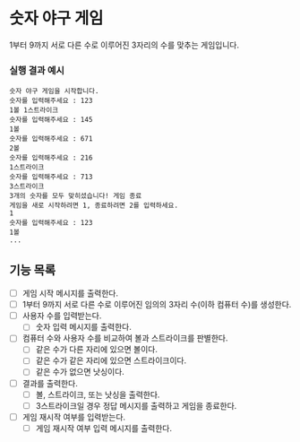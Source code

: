 # 숫자 야구 게임

1부터 9까지 서로 다른 수로 이루어진 3자리의 수를 맞추는 게임입니다. 

### 실행 결과 예시

```
숫자 야구 게임을 시작합니다.
숫자를 입력해주세요 : 123
1볼 1스트라이크
숫자를 입력해주세요 : 145
1볼
숫자를 입력해주세요 : 671
2볼
숫자를 입력해주세요 : 216
1스트라이크
숫자를 입력해주세요 : 713
3스트라이크
3개의 숫자를 모두 맞히셨습니다! 게임 종료
게임을 새로 시작하려면 1, 종료하려면 2를 입력하세요.
1
숫자를 입력해주세요 : 123
1볼
...
```

## 기능 목록
- [ ] 게임 시작 메시지를 출력한다. 
- [ ] 1부터 9까지 서로 다른 수로 이루어진 임의의 3자리 수(이하 컴퓨터 수)를 생성한다. 
- [ ] 사용자 수를 입력받는다. 
  - [ ] 숫자 입력 메시지를 출력한다. 
- [ ] 컴퓨터 수와 사용자 수를 비교하여 볼과 스트라이크를 판별한다. 
  - [ ] 같은 수가 다른 자리에 있으면 볼이다. 
  - [ ] 같은 수가 같은 자리에 있으면 스트라이크이다. 
  - [ ] 같은 수가 없으면 낫싱이다. 
- [ ] 결과를 출력한다. 
  - [ ] 볼, 스트라이크, 또는 낫싱을 출력한다.
  - [ ] 3스트라이크일 경우 정답 메시지를 출력하고 게임을 종료한다. 
- [ ] 게임 재시작 여부를 입력받는다. 
  - [ ] 게임 재시작 여부 입력 메시지를 출력한다. 